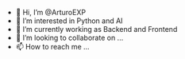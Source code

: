 - 👋 Hi, I’m @ArturoEXP
- 👀 I’m interested in Python and AI
- 🌱 I’m currently working as Backend and Frontend
- 💞️ I’m looking to collaborate on ...
- 📫 How to reach me ...

<!---
ArturoEXP/ArturoEXP is a ✨ special ✨ repository because its `README.md` (this file) appears on your GitHub profile.
You can click the Preview link to take a look at your changes.
--->
